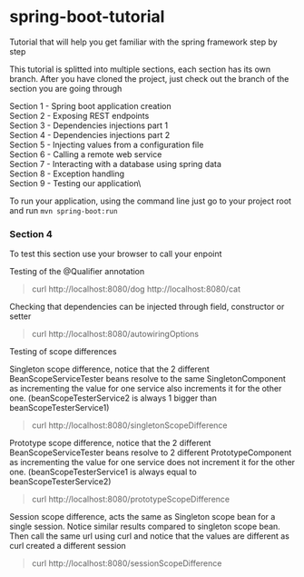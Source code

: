# spring-boot-tutorial
Tutorial that will help you get familiar with the spring framework step by step

This tutorial is splitted into multiple sections, each section has its own branch. After you have cloned the project, just check out the branch of the section you are going through

Section 1 - Spring boot application creation\
Section 2 - Exposing REST endpoints\
Section 3 - Dependencies injections part 1\
Section 4 - Dependencies injections part 2\
Section 5 - Injecting values from a configuration file\
Section 6 - Calling a remote web service\
Section 7 - Interacting with a database using spring data\
Section 8 - Exception handling\
Section 9 - Testing our application\

To run your application, using the command line just go to your project root and run `mvn spring-boot:run`

### Section 4

To test this section use your browser to call your enpoint

Testing of the @Qualifier annotation
> curl http://localhost:8080/dog
> http://localhost:8080/cat

Checking that dependencies can be injected through field, constructor or setter
> curl http://localhost:8080/autowiringOptions

Testing of scope differences

Singleton scope difference, notice that the 2 different BeanScopeServiceTester beans resolve to the same SingletonComponent as incrementing the value for one service also increments it for the other one. (beanScopeTesterService2 is always 1 bigger than beanScopeTesterService1)
> curl http://localhost:8080/singletonScopeDifference

Prototype scope difference, notice that the 2 different BeanScopeServiceTester beans resolve to 2 different PrototypeComponent as incrementing the value for one service does not increment it for the other one. (beanScopeTesterService1 is always equal to beanScopeTesterService2)
> curl http://localhost:8080/prototypeScopeDifference

Session scope difference, acts the same as Singleton scope bean for a single session. Notice similar results compared to singleton scope bean. Then call the same url using curl and notice that the values are different as curl created a different session 
> curl http://localhost:8080/sessionScopeDifference





 
